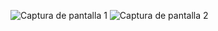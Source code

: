 ![Captura de pantalla 1](https://github.com/user-attachments/assets/f2dc7e93-25ed-4569-8f2f-ac2ac3bf2ada)
![Captura de pantalla 2](https://github.com/user-attachments/assets/64e4e543-2d67-4a91-9f61-040ddf0a23ec)
